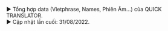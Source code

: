 ► Tổng hợp data (Vietphrase, Names, Phiên Âm...) của QUICK TRANSLATOR.<br />
► Cập nhật lần cuối: 31/08/2022.
